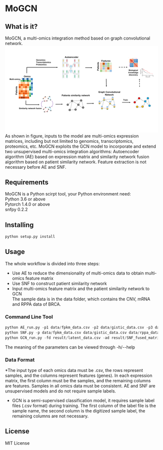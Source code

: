 # MoGCN
## What is it?
MoGCN, a multi-omics integration method based on graph convolutional network.<br>
![](https://github.com/Lifoof/MoGCN/blob/master/data/Figs-1.tif)
As shown in figure, inputs to the model are multi-omics expression matrices, including but not limited to genomics, transcriptomics, proteomics, etc. MoGCN exploits the GCN model to incorporate and extend two unsupervised multi-omics integration algorithms: Autoencoder algorithm (AE) based on expression matrix and similarity network fusion algorithm based on patient similarity network. Feature extraction is not necessary before AE and SNF. <br>

## Requirements 
MoGCN is a Python scirpt tool, your Python environment need:<br>
Python 3.6 or above <br>
Pytorch 1.4.0 or above <br>
snfpy 0.2.2 <br>

## Installing
```Python
python setup.py install
```

## Usage
The whole workflow is divided into three steps: <br>
* Use AE to reduce the dimensionality of multi-omics data to obtain multi-omics feature matrix <br>
* Use SNF to construct patient similarity network <br>
* Input multi-omics feature matrix  and the patient similarity network to GCN <br>
The sample data is in the data folder, which contains the CNV, mRNA and RPPA data of BRCA. <br>
### Command Line Tool
```Python
python AE_run.py -p1 data/fpkm_data.csv -p2 data/gistic_data.csv -p3 data/rppa_data.csv -m 0 -s 0 -d cpu
python SNF.py -p data/fpkm_data.csv data/gistic_data.csv data/rppa_data.csv -m sqeuclidean
python GCN_run.py -fd result/latent_data.csv -ad result/SNF_fused_matrix.csv -ld data/sample_classes.csv -ts data/test_sample.csv -m 1 -d gpu -p 20
```
The meaning of the parameters can be viewed through -h/--help <br>

### Data Format
*The input type of each omics data must be .csv, the rows represent samples, and the columns represent features (genes). In each expression matrix, the first column must be the samples, and the remaining columns are features. Samples in all omics data must be consistent. AE and SNF are unsupervised models and do not require sample labels.<br>
* GCN is a semi-supervised classification model, it requires sample label files (.csv format) during training. The first column of the label file is the sample name, the second column is the digitized sample label, the remaining columns are not necessary. <br>

## License
MIT License
